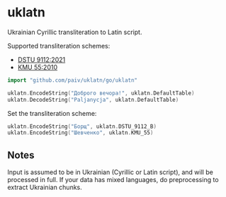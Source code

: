 uklatn
==
Ukrainian Cyrillic transliteration to Latin script.

Supported transliteration schemes:
- [DSTU 9112:2021](https://uk.wikipedia.org/wiki/ДСТУ_9112:2021)
- [KMU 55:2010](https://zakon.rada.gov.ua/laws/show/55-2010-п)


```go
import "github.com/paiv/uklatn/go/uklatn"

uklatn.EncodeString("Доброго вечора!", uklatn.DefaultTable)
uklatn.DecodeString("Paljanycja", uklatn.DefaultTable)
```

Set the transliteration scheme:
```go
uklatn.EncodeString("Борщ", uklatn.DSTU_9112_B)
uklatn.EncodeString("Шевченко", uklatn.KMU_55)
```


Notes
--
Input is assumed to be in Ukrainian (Cyrillic or Latin script), and will be processed in full.
If your data has mixed languages, do preprocessing to extract Ukrainian chunks.
